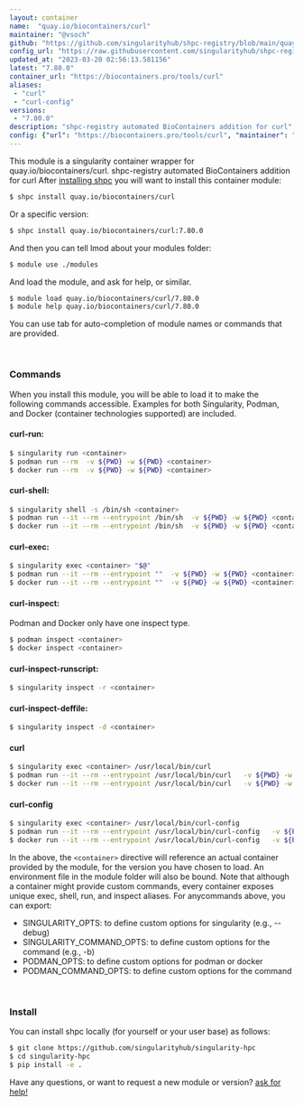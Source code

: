 ```yaml
---
layout: container
name:  "quay.io/biocontainers/curl"
maintainer: "@vsoch"
github: "https://github.com/singularityhub/shpc-registry/blob/main/quay.io/biocontainers/curl/container.yaml"
config_url: "https://raw.githubusercontent.com/singularityhub/shpc-registry/main/quay.io/biocontainers/curl/container.yaml"
updated_at: "2023-03-20 02:56:13.581156"
latest: "7.80.0"
container_url: "https://biocontainers.pro/tools/curl"
aliases:
 - "curl"
 - "curl-config"
versions:
 - "7.80.0"
description: "shpc-registry automated BioContainers addition for curl"
config: {"url": "https://biocontainers.pro/tools/curl", "maintainer": "@vsoch", "description": "shpc-registry automated BioContainers addition for curl", "latest": {"7.80.0": "sha256:02612444381847547416743657819f1d360fd3ac49bcff68faaf100db77ae597"}, "tags": {"7.80.0": "sha256:02612444381847547416743657819f1d360fd3ac49bcff68faaf100db77ae597"}, "docker": "quay.io/biocontainers/curl", "aliases": {"curl": "/usr/local/bin/curl", "curl-config": "/usr/local/bin/curl-config"}}
---
```


This module is a singularity container wrapper for quay.io/biocontainers/curl.
shpc-registry automated BioContainers addition for curl
After [installing shpc](#install) you will want to install this container module:


```bash
$ shpc install quay.io/biocontainers/curl
```

Or a specific version:

```bash
$ shpc install quay.io/biocontainers/curl:7.80.0
```

And then you can tell lmod about your modules folder:

```bash
$ module use ./modules
```

And load the module, and ask for help, or similar.

```bash
$ module load quay.io/biocontainers/curl/7.80.0
$ module help quay.io/biocontainers/curl/7.80.0
```

You can use tab for auto-completion of module names or commands that are provided.

<br>

### Commands

When you install this module, you will be able to load it to make the following commands accessible.
Examples for both Singularity, Podman, and Docker (container technologies supported) are included.

#### curl-run:

```bash
$ singularity run <container>
$ podman run --rm  -v ${PWD} -w ${PWD} <container>
$ docker run --rm  -v ${PWD} -w ${PWD} <container>
```

#### curl-shell:

```bash
$ singularity shell -s /bin/sh <container>
$ podman run --it --rm --entrypoint /bin/sh  -v ${PWD} -w ${PWD} <container>
$ docker run --it --rm --entrypoint /bin/sh  -v ${PWD} -w ${PWD} <container>
```

#### curl-exec:

```bash
$ singularity exec <container> "$@"
$ podman run --it --rm --entrypoint ""  -v ${PWD} -w ${PWD} <container> "$@"
$ docker run --it --rm --entrypoint ""  -v ${PWD} -w ${PWD} <container> "$@"
```

#### curl-inspect:

Podman and Docker only have one inspect type.

```bash
$ podman inspect <container>
$ docker inspect <container>
```

#### curl-inspect-runscript:

```bash
$ singularity inspect -r <container>
```

#### curl-inspect-deffile:

```bash
$ singularity inspect -d <container>
```


#### curl

```bash
$ singularity exec <container> /usr/local/bin/curl
$ podman run --it --rm --entrypoint /usr/local/bin/curl   -v ${PWD} -w ${PWD} <container> -c " $@"
$ docker run --it --rm --entrypoint /usr/local/bin/curl   -v ${PWD} -w ${PWD} <container> -c " $@"
```


#### curl-config

```bash
$ singularity exec <container> /usr/local/bin/curl-config
$ podman run --it --rm --entrypoint /usr/local/bin/curl-config   -v ${PWD} -w ${PWD} <container> -c " $@"
$ docker run --it --rm --entrypoint /usr/local/bin/curl-config   -v ${PWD} -w ${PWD} <container> -c " $@"
```



In the above, the `<container>` directive will reference an actual container provided
by the module, for the version you have chosen to load. An environment file in the
module folder will also be bound. Note that although a container
might provide custom commands, every container exposes unique exec, shell, run, and
inspect aliases. For anycommands above, you can export:

 - SINGULARITY_OPTS: to define custom options for singularity (e.g., --debug)
 - SINGULARITY_COMMAND_OPTS: to define custom options for the command (e.g., -b)
 - PODMAN_OPTS: to define custom options for podman or docker
 - PODMAN_COMMAND_OPTS: to define custom options for the command

<br>

### Install

You can install shpc locally (for yourself or your user base) as follows:

```bash
$ git clone https://github.com/singularityhub/singularity-hpc
$ cd singularity-hpc
$ pip install -e .
```

Have any questions, or want to request a new module or version? [ask for help!](https://github.com/singularityhub/singularity-hpc/issues)